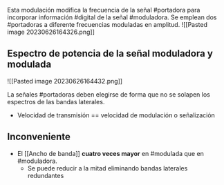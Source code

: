Esta modulación modifica la frecuencia de la señal #portadora para incorporar información #digital  de la señal #moduladora. Se emplean dos #portadoras a diferente frecuencias moduladas en amplitud. 
![[Pasted image 20230626164326.png]]

## Espectro de potencia de la señal moduladora y modulada
![[Pasted image 20230626164432.png]]

La señales #portadoras deben elegirse de forma que no se solapen los espectros de las bandas laterales. 

- Velocidad de transmisión == velocidad de modulación o señalización

## Inconveniente
- El [[Ancho de banda]] **cuatro veces mayor** en #modulada que en #moduladora. 
	- Se puede reducir a la mitad eliminando bandas laterales redundantes
	